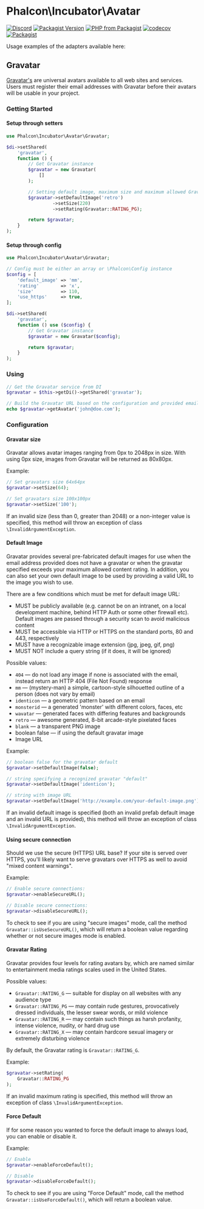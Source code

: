 # Phalcon\Incubator\Avatar

[![Discord](https://img.shields.io/discord/310910488152375297?label=Discord)](http://phalcon.io/discord)
[![Packagist Version](https://img.shields.io/packagist/v/phalcon/incubator-avatar)](https://packagist.org/packages/phalcon/incubator-avatar)
[![PHP from Packagist](https://img.shields.io/packagist/php-v/phalcon/incubator-avatar)](https://packagist.org/packages/phalcon/incubator-avatar)
[![codecov](https://codecov.io/gh/phalcon/incubator-avatar/branch/master/graph/badge.svg)](https://codecov.io/gh/phalcon/incubator-avatar)
[![Packagist](https://img.shields.io/packagist/dd/phalcon/incubator-avatar)](https://packagist.org/packages/phalcon/incubator-avatar/stats)

Usage examples of the adapters available here:

## Gravatar

[Gravatar's][1] are universal avatars available to all web sites and services.
Users must register their email addresses with Gravatar before their avatars will be usable in your project.

### Getting Started

#### Setup through setters

```php
use Phalcon\Incubator\Avatar\Gravatar;

$di->setShared(
    'gravatar',
    function () {
        // Get Gravatar instance
        $gravatar = new Gravatar(
            []
        );

        // Setting default image, maximum size and maximum allowed Gravatar rating
        $gravatar->setDefaultImage('retro')
                 ->setSize(220)
                 ->setRating(Gravatar::RATING_PG);

        return $gravatar;
    }
);
```

#### Setup through config

```php
use Phalcon\Incubator\Avatar\Gravatar;

// Config must be either an array or \Phalcon\Config instance
$config = [
    'default_image' => 'mm',
    'rating'        => 'x',
    'size'          => 110,
    'use_https'     => true,
];

$di->setShared(
    'gravatar',
    function () use ($config) {
        // Get Gravatar instance
        $gravatar = new Gravatar($config);

        return $gravatar;
    }
);
```

### Using

```php
// Get the Gravatar service from DI
$gravatar = $this->getDi()->getShared('gravatar');

// Build the Gravatar URL based on the configuration and provided email address
echo $gravatar->getAvatar('john@doe.com');
```

### Configuration

#### Gravatar size

Gravatar allows avatar images ranging from 0px to 2048px in size.
With using 0px size, images from Gravatar will be returned as 80x80px.

Example:

```php
// Set gravatars size 64x64px
$gravatar->setSize(64);

// Set gravatars size 100x100px
$gravatar->setSize('100');
```

If an invalid size (less than 0, greater than 2048) or a non-integer value is specified,
this method will throw an exception of class `\InvalidArgumentException`.

#### Default Image

Gravatar provides several pre-fabricated default images for use when the email address provided
does not have a gravatar or when the gravatar specified exceeds your maximum allowed content
rating. In addition, you can also set your own default image to be used by providing a valid
URL to the image you wish to use.

There are a few conditions which must be met for default image URL:

- MUST be publicly available (e.g. cannot be on an intranet, on a local development machine, behind HTTP Auth or some other firewall etc). Default images are passed through a security scan to avoid malicious content
- MUST be accessible via HTTP or HTTPS on the standard ports, 80 and 443, respectively
- MUST have a recognizable image extension (jpg, jpeg, gif, png)
- MUST NOT include a query string (if it does, it will be ignored)

Possible values:

- `404` — do not load any image if none is associated with the email, instead return an HTTP 404 (File Not Found) response
- `mm` — (mystery-man) a simple, cartoon-style silhouetted outline of a person (does not vary by email)
- `identicon` — a geometric pattern based on an email
- `monsterid` — a generated 'monster' with different colors, faces, etc
- `wavatar` — generated faces with differing features and backgrounds
- `retro` — awesome generated, 8-bit arcade-style pixelated faces
- `blank` — a transparent PNG image
- boolean false — if using the default gravatar image
- Image URL

Example:

```php
// boolean false for the gravatar default
$gravatar->setDefaultImage(false);

// string specifying a recognized gravatar "default"
$gravatar->setDefaultImage('identicon');

// string with image URL
$gravatar->setDefaultImage('http://example.com/your-default-image.png');
```

If an invalid default image is specified (both an invalid prefab default image and an invalid URL is provided),
this method will throw an exception of class `\InvalidArgumentException`.

#### Using secure connection

Should we use the secure (HTTPS) URL base? If your site is served over HTTPS, you'll likely
want to serve gravatars over HTTPS as well to avoid "mixed content warnings".

Example:

```php
// Enable secure connections:
$gravatar->enableSecureURL();

// Disable secure connections:
$gravatar->disableSecureURL();
```

To check to see if you are using "secure images" mode, call the method `Gravatar::isUseSecureURL()`,
which will return a boolean value regarding whether or not secure images mode is enabled.

#### Gravatar Rating

Gravatar provides four levels for rating avatars by,
which are named similar to entertainment media ratings scales used in the United States.

Possible values:

- `Gravatar::RATING_G` — suitable for display on all websites with any audience type
- `Gravatar::RATING_PG` — may contain rude gestures, provocatively dressed individuals, the lesser swear words, or mild violence
- `Gravatar::RATING_R` — may contain such things as harsh profanity, intense violence, nudity, or hard drug use
- `Gravatar::RATING_X` — may contain hardcore sexual imagery or extremely disturbing violence

By default, the Gravatar rating is `Gravatar::RATING_G`.

Example:

```php
$gravatar->setRating(
    Gravatar::RATING_PG
);
```

If an invalid maximum rating is specified, this method will throw an exception of class `\InvalidArgumentException`.

#### Force Default

If for some reason you wanted to force the default image to always load, you can enable or disable it.

Example:

```php
// Enable
$gravatar->enableForceDefault();

// Disable
$gravatar->disableForceDefault();
```

To check to see if you are using "Force Default" mode,
call the method `Gravatar::isUseForceDefault()`, which will return a boolean value.

[1]: http://gravatar.com/
